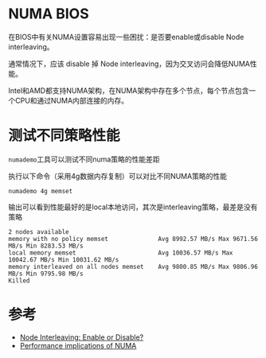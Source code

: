 
# NUMA BIOS

在BIOS中有关NUMA设置容易出现一些困扰：是否要enable或disable Node interleaving。

通常情况下，应该 disable 掉 Node interleaving，因为交叉访问会降低NUMA性能。

Intel和AMD都支持NUMA架构，在NUMA架构中存在多个节点，每个节点包含一个CPU和通过NUMA内部连接的内存。

# 测试不同策略性能

`numademo`工具可以测试不同numa策略的性能差距

执行以下命令（采用4g数据内存复制）可以对比不同NUMA策略的性能

```
numademo 4g memset
```

输出可以看到性能最好的是local本地访问，其次是interleaving策略，最差是没有策略

```
2 nodes available
memory with no policy memset              Avg 8992.57 MB/s Max 9671.56 MB/s Min 8283.53 MB/s
local memory memset                       Avg 10036.57 MB/s Max 10042.67 MB/s Min 10031.62 MB/s
memory interleaved on all nodes memset    Avg 9800.85 MB/s Max 9806.96 MB/s Min 9795.98 MB/s
Killed
```

# 参考

* [Node Interleaving: Enable or Disable?](http://frankdenneman.nl/2010/12/28/node-interleaving-enable-or-disable/)
* [Performance implications of NUMA](https://www.cmg.org/wp-content/uploads/2015/10/numa.pdf)